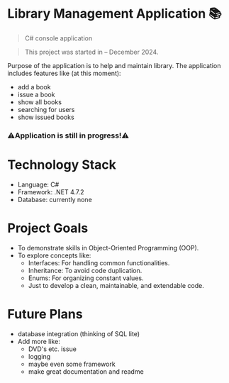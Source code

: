 #   Library Management Application 📚
> C# console application

> This project was started in – December 2024.
> 


Purpose of the application is to help and maintain library. The application includes features like (at this moment):

   - add a book
   - issue a book
   - show all books
   - searching for users
   - show issued books
   
### :warning:Application is still in progress!:warning:

#    Technology Stack
- Language: C#
- Framework: .NET 4.7.2
- Database: currently none

#   Project Goals

- To demonstrate skills in Object-Oriented Programming (OOP).
- To explore concepts like:
   - Interfaces: For handling common functionalities.
   - Inheritance: To avoid code duplication.
   - Enums: For organizing constant values.
   - Just to develop a clean, maintainable, and extendable code.

#   Future Plans

   - database integration (thinking of SQL lite)
   - Add more like:
       - DVD's etc. issue
       - logging
       - maybe even some framework
       - make great documentation and readme
    

